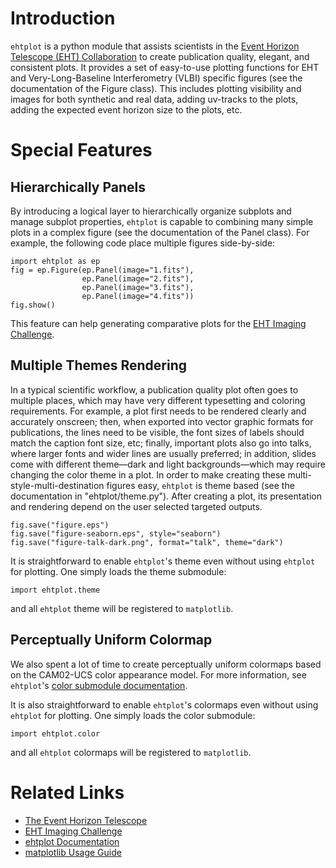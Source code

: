 # Introduction

`ehtplot` is a python module that assists scientists in the [Event
Horizon Telescope (EHT) Collaboration](http://eventhorizontelescope.org)
to create publication quality, elegant, and consistent plots.  It
provides a set of easy-to-use plotting functions for EHT and
Very-Long-Baseline Interferometry (VLBI) specific figures (see the
documentation of the Figure class).  This includes plotting visibility
and images for both synthetic and real data, adding uv-tracks to the
plots, adding the expected event horizon size to the plots, etc.

# Special Features

## Hierarchically Panels

By introducing a logical layer to hierarchically organize subplots and
manage subplot properties, `ehtplot` is capable to combining many
simple plots in a complex figure (see the documentation of the Panel
class).  For example, the following code place multiple figures
side-by-side:

    import ehtplot as ep
    fig = ep.Figure(ep.Panel(image="1.fits"),
                    ep.Panel(image="2.fits"),
                    ep.Panel(image="3.fits"),
                    ep.Panel(image="4.fits"))
    fig.show()

This feature can help generating comparative plots for the [EHT
Imaging Challenge](http://vlbiimaging.csail.mit.edu/imagingchallenge).

## Multiple Themes Rendering

In a typical scientific workflow, a publication quality plot often
goes to multiple places, which may have very different typesetting and
coloring requirements.  For example, a plot first needs to be rendered
clearly and accurately onscreen; then, when exported into vector
graphic formats for publications, the lines need to be visible, the
font sizes of labels should match the caption font size, etc; finally,
important plots also go into talks, where larger fonts and wider lines
are usually preferred; in addition, slides come with different
theme&mdash;dark and light backgrounds&mdash;which may require
changing the color theme in a plot.  In order to make creating these
multi-style-multi-destination figures easy, `ehtplot` is theme based
(see the documentation in "ehtplot/theme.py").  After creating a plot,
its presentation and rendering depend on the user selected targeted
outputs.

    fig.save("figure.eps")
    fig.save("figure-seaborn.eps", style="seaborn")
    fig.save("figure-talk-dark.png", format="talk", theme="dark")

It is straightforward to enable `ehtplot`'s theme even without using
`ehtplot` for plotting.  One simply loads the theme submodule:

    import ehtplot.theme

and all `ehtplot` theme will be registered to `matplotlib`.

## Perceptually Uniform Colormap

We also spent a lot of time to create perceptually uniform colormaps
based on the CAM02-UCS color appearance model.  For more information,
see `ehtplot`'s [color submodule documentation](https://github.com/liamedeiros/ehtplot/blob/master/docs/COLORMAP.md).

It is also straightforward to enable `ehtplot`'s colormaps even
without using `ehtplot` for plotting.  One simply loads the color
submodule:

    import ehtplot.color

and all `ehtplot` colormaps will be registered to `matplotlib`.

# Related Links

- [The Event Horizon Telescope](https://eventhorizontelescope.org)
- [EHT Imaging Challenge](http://vlbiimaging.csail.mit.edu/imagingchallenge)
- [ehtplot Documentation](https://liamedeiros.github.io/ehtplot)
- [matplotlib Usage Guide](https://matplotlib.org/tutorials/introductory/usage.html)
